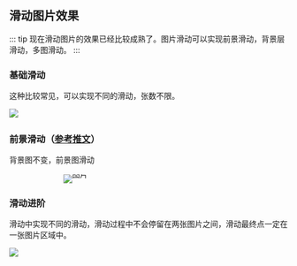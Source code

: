 ## 滑动图片效果
::: tip
现在滑动图片的效果已经比较成熟了。图片滑动可以实现前景滑动，背景层滑动，多图滑动。
:::

### 基础滑动

这种比较常见，可以实现不同的滑动，张数不限。
<div data-author="hug">
    <section style="display: inline-block;width: 100%;overflow-x:scroll;"><section style="width: 300%;max-width: 300% !important;white-space: nowrap;font-size: 0;line-height: 0;"><section style="display: inline-block;vertical-align: top;width: 33.333333333333336%;scroll-snap-align: center;"><img data-type="png" data-ratio="1" data-w="1080" _width="677px" class="" src="../image/slide/1.png" style="width: 677px !important; height: auto !important; visibility: visible !important;" crossorigin="anonymous" alt="图片" data-fail="0">
 &nbsp; &nbsp; &nbsp; &nbsp; &nbsp; &nbsp;</section><section style="display: inline-block;vertical-align: top;width: 33.333333333333336%;scroll-snap-align: center;"><img data-src="https://mmbiz.qpic.cn/mmbiz_png/5ichCnWH60HGibXIpghyiak2hMeXQATT7IjH1F89thWmQdk7a6Ner7HRlmPTacwIII6c4MddibuR7BPphuTQ4cSFpA/640?wx_fmt=png" data-type="png" data-ratio="1" data-w="1080"  src="../image/slide/2.png" style="width: 677px !important; height: auto !important; visibility: visible !important;" crossorigin="anonymous" alt="图片" data-fail="0">
 &nbsp; &nbsp; &nbsp; &nbsp; &nbsp; &nbsp;</section><section style="display: inline-block;vertical-align: top;width: 33.333333333333336%;scroll-snap-align: center;"><img data-src="https://mmbiz.qpic.cn/mmbiz_png/5ichCnWH60HGibXIpghyiak2hMeXQATT7Ij1MntbsM5nBwiaeLVlsqrevVut5mOt9IMFwRzyf5n6ybibUczJNSJeBng/640?wx_fmt=png" data-type="png" data-ratio="1" data-w="1080" _width="677px" class="" src="../image/slide/3.png" style="width: 677px !important; height: auto !important; visibility: visible !important;" crossorigin="anonymous" alt="图片" data-fail="0">
 &nbsp; &nbsp; &nbsp; &nbsp; &nbsp; &nbsp;</section></section></section>
</div>

### 前景滑动（[参考推文](https://mp.weixin.qq.com/s/VO3SEw_aez43My_fYbkuTw)）

背景图不变，前景图滑动
<section data-width="100%" style="display: inline-block;width: 100%;vertical-align: top;background-position: 50% 50%;background-repeat: no-repeat;background-size: cover;background-attachment: scroll;box-sizing: border-box;user-select: auto;background-image: url('https://hua-bang.club/svgpic/4.png');"><section style="box-sizing: border-box;user-select: auto;"><section style="box-sizing: border-box;user-select: auto;"><section style="display: inline-block;width: 100%;vertical-align: top;overflow-x: auto;box-sizing: border-box;user-select: auto;" data-width="100%"><section style="overflow: hidden;width: 200%;box-sizing: border-box;max-width: 200% !important;user-select: auto;" data-width="200%"><section style="display: inline-block;vertical-align: top;width: 50%;box-sizing: border-box;user-select: auto;" data-width="50%"><section style="text-align: center;box-sizing: border-box;user-select: auto;"><section style="max-width: 100%;vertical-align: middle;display: inline-block;line-height: 0;box-sizing: border-box;user-select: auto;"><img data-ratio="1.44" data-src="https://mmbiz.qpic.cn/mmbiz_png/oicCVVQ8dklklEke9dbw6VFgC9hqg644xxJqsXE6RDltCTWTJLYmGsq0liczPT2pyiaiaRWSma2TBoRBchDkPlTicOQ/640?wx_fmt=png" data-type="png" data-w="600" style="vertical-align: middle; box-sizing: border-box; user-select: auto; visibility: visible !important; width: auto !important; height: auto !important;" _width="auto" class="" src="../image/slide/5.png" crossorigin="anonymous" alt="图片" data-fail="0"> &nbsp; &nbsp; &nbsp; &nbsp; &nbsp; &nbsp; &nbsp; &nbsp; &nbsp; &nbsp; &nbsp; &nbsp; &nbsp; &nbsp; &nbsp; &nbsp; &nbsp; &nbsp;&nbsp; &nbsp; &nbsp; &nbsp; &nbsp; &nbsp; &nbsp; &nbsp; &nbsp; &nbsp; &nbsp; &nbsp; &nbsp; &nbsp; &nbsp; &nbsp;</section></section></section><section style="display: inline-block;vertical-align: top;width: 50%;box-sizing: border-box;user-select: auto;" data-width="50%"><section style="text-align: center;box-sizing: border-box;user-select: auto;"><section style="max-width: 100%;vertical-align: middle;display: inline-block;line-height: 0;box-sizing: border-box;user-select: auto;"><img data-ratio="1.44" data-src="https://mmbiz.qpic.cn/mmbiz_png/oicCVVQ8dklklEke9dbw6VFgC9hqg644xTWTCXQaoXpJ39iaHXTomCuyBVHdKxgicFticcAw8Wrr1qM8DoCJqSpqibw/640?wx_fmt=png" data-type="png" data-w="600" style="vertical-align: middle; box-sizing: border-box; user-select: auto; visibility: visible !important; width: auto !important; height: auto !important;" _width="auto" class="" src="../image/slide/6.png" crossorigin="anonymous" alt="图片" data-fail="0"> &nbsp; &nbsp; &nbsp; &nbsp; &nbsp; &nbsp; &nbsp; &nbsp; &nbsp; &nbsp; &nbsp; &nbsp; &nbsp; &nbsp; &nbsp; &nbsp;</section></section></section></section></section></section></section></section>

### 滑动进阶
滑动中实现不同的滑动，滑动过程中不会停留在两张图片之间，滑动最终点一定在一张图片区域中。
<div data-author="hug">
    <section style="display: inline-block;width: 100%;overflow-x:scroll;scroll-snap-type: x mandatory;"><section style="width: 300%;max-width: 300% !important;white-space: nowrap;font-size: 0;line-height: 0;"><section style="display: inline-block;vertical-align: top;width: 33.333333333333336%;scroll-snap-align: center;"><img data-type="png" data-ratio="1" data-w="1080" _width="677px" class="" src="../image/slide/1.png" style="width: 677px !important; height: auto !important; visibility: visible !important;" crossorigin="anonymous" alt="图片" data-fail="0">
 &nbsp; &nbsp; &nbsp; &nbsp; &nbsp; &nbsp;</section><section style="display: inline-block;vertical-align: top;width: 33.333333333333336%;scroll-snap-align: center;"><img data-src="https://mmbiz.qpic.cn/mmbiz_png/5ichCnWH60HGibXIpghyiak2hMeXQATT7IjH1F89thWmQdk7a6Ner7HRlmPTacwIII6c4MddibuR7BPphuTQ4cSFpA/640?wx_fmt=png" data-type="png" data-ratio="1" data-w="1080"  src="../image/slide/2.png" style="width: 677px !important; height: auto !important; visibility: visible !important;" crossorigin="anonymous" alt="图片" data-fail="0">
 &nbsp; &nbsp; &nbsp; &nbsp; &nbsp; &nbsp;</section><section style="display: inline-block;vertical-align: top;width: 33.333333333333336%;scroll-snap-align: center;"><img data-src="https://mmbiz.qpic.cn/mmbiz_png/5ichCnWH60HGibXIpghyiak2hMeXQATT7Ij1MntbsM5nBwiaeLVlsqrevVut5mOt9IMFwRzyf5n6ybibUczJNSJeBng/640?wx_fmt=png" data-type="png" data-ratio="1" data-w="1080" _width="677px" class="" src="../image/slide/3.png" style="width: 677px !important; height: auto !important; visibility: visible !important;" crossorigin="anonymous" alt="图片" data-fail="0">
 &nbsp; &nbsp; &nbsp; &nbsp; &nbsp; &nbsp;</section></section></section>
</div>